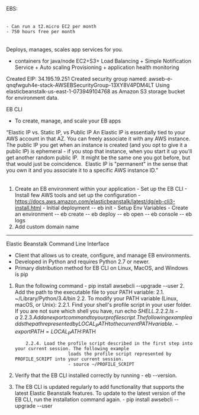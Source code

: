EBS:
######
	- Can run a t2.micro EC2 per month
	- 750 hours free per month
######

Deploys, manages, scales app services for you.
- containers for java/node
EC2+S3+ Load Balancing + Simple Notification Service + Auto scaling
Provisioning + application health monitoring


Created EIP: 34.195.19.251
Created security group named:
	awseb-e-qnqfwguh4e-stack-AWSEBSecurityGroup-13XY8V4PDM4LT
Using elasticbeanstalk-us-east-1-073949104768 as Amazon S3 storage bucket for environment data.


EB CLI
 - To create, manage, and scale your EB apps


“Elastic IP vs. Static IP, vs Public IP
An Elastic IP is essentially tied to your AWS account in that AZ. You can freely associate it with any AWS instance.  The public IP you get when an instance is created (and you opt to give it a public IP) is ephemeral - if you stop that instance, when you start it up you'll get another random public IP.  It might be the same one you got before, but that would just be coincidence.  Elastic IP is "permanent" in the sense that you own it and you associate it to a specific AWS instance ID.”


######
1. Create an EB environment within your application
		 - Set up the EB CLI
		 			- Install few AWS tools and set up the configuration
					- https://docs.aws.amazon.com/elasticbeanstalk/latest/dg/eb-cli3-install.html
					- Initial deployment
							-- eb init
					- Setup Env Variables
					- Create an environment
							-- eb create <env-name>
							-- eb deploy <env-name>
							-- eb open
							-- eb console
							-- eb logs
2. Add custom domain name

************************************************************************************************************************************
Elastic Beanstalk Command Line Interface
 - Client that allows us to create, configure, and manage EB environments.
 - Developed in Python and requires Python 2.7 or newer.
 - Primary distribution method for EB CLI on Linux, MacOS, and Windows is pip
 1. Run the following command
 			- pip install awsebcli --upgrade --user
	2. Add the path to the executable file to your PATH variable:
		2.1. ~/Library/Python/3.4/bin
		2.2. To modify your PATH variable (Linux, macOS, or Unix):
			2.2.1. Find your shell's profile script in your user folder. If you are not sure which shell you have, run echo $SHELL.
			2.2.2. ls -a ~
			2.2.3. Add an export command to your profile script. The following example adds the path represented by   
							LOCAL_PATH to the current PATH variable.
							- export PATH=LOCAL_PATH:$PATH

			2.2.4. Load the profile script described in the first step into your current session. The following example
							loads the profile script represented by PROFILE_SCRIPT into your current session.
							- source ~/PROFILE_SCRIPT
3. Verify that the EB CLI installed correctly by running
		- eb --version.
4. The EB CLI is updated regularly to add functionality that supports the latest Elastic Beanstalk features. To update to the latest version of the EB CLI, run the installation command again.
		- pip install awsebcli --upgrade --user
